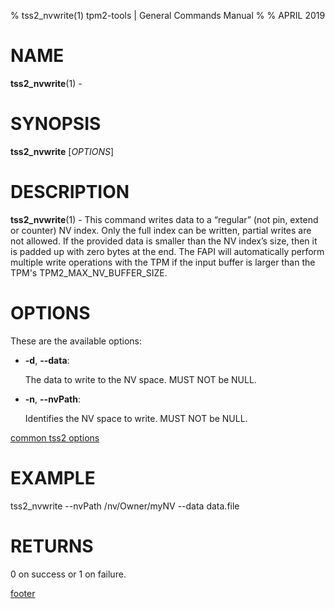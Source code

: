 % tss2_nvwrite(1) tpm2-tools | General Commands Manual
%
% APRIL 2019

# NAME

**tss2_nvwrite**(1) -

# SYNOPSIS

**tss2_nvwrite** [*OPTIONS*]

# DESCRIPTION

**tss2_nvwrite**(1) - This command writes data to a “regular” (not pin, extend or counter) NV index. Only the full index can be written, partial writes are not allowed. If the provided data is smaller than the NV index’s size, then it is padded up with zero bytes at the end. The FAPI will automatically perform multiple write operations with the TPM if the input buffer is larger than the TPM's TPM2_MAX_NV_BUFFER_SIZE.

# OPTIONS

These are the available options:

  * **-d**, **\--data**:

    The data to write to the NV space. MUST NOT be NULL.

  * **-n**, **\--nvPath**:

    Identifies the NV space to write. MUST NOT be NULL.

[common tss2 options](common/tss2-options.md)

# EXAMPLE

tss2_nvwrite --nvPath /nv/Owner/myNV --data data.file

# RETURNS

0 on success or 1 on failure.

[footer](common/footer.md)
